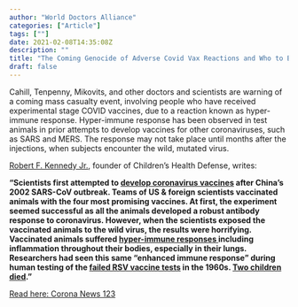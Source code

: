 ```yaml
---
author: "World Doctors Alliance"
categories: ["Article"]
tags: [""]
date: 2021-02-08T14:35:08Z
description: ""
title: "The Coming Genocide of Adverse Covid Vax Reactions and Who to Blame for It"
draft: false
---
```


Cahill, Tenpenny, Mikovits, and other doctors and scientists are  warning of a coming mass casualty event, involving people who have  received experimental stage COVID vaccines, due to a reaction known as  hyper-immune response.  Hyper-immune response has been observed in test  animals in prior attempts to develop vaccines for other coronaviruses,  such as SARS and MERS.  The response may not take place until months  after the injections, when subjects encounter the wild, mutated virus.    

[Robert F. Kennedy Jr.](https://childrenshealthdefense.org/news/heres-why-bill-gates-wants-indemnity-are-you-willing-to-take-the-risk/), founder of Children’s Health Defense, writes:    

**“Scientists first attempted to [develop coronavirus vaccines](https://www.ncbi.nlm.nih.gov/pubmed/22536382) after China’s 2002 SARS-CoV outbreak. Teams of US & foreign  scientists vaccinated animals with the four most promising vaccines. At  first, the experiment seemed successful as all the animals developed a  robust antibody response to coronavirus. However, when the scientists  exposed the vaccinated animals to the wild virus, the results were  horrifying. Vaccinated animals suffered [hyper-immune responses ](https://www.ncbi.nlm.nih.gov/pubmed/22536382)including inflammation throughout their bodies, especially in their lungs.  Researchers had seen this same “enhanced immune response” during human  testing of the [failed RSV vaccine tests](https://cvi.asm.org/content/23/3/189) in the 1960s. [Two children died](https://cvi.asm.org/content/23/3/189).”**  

[Read here: Corona News 123](https://coronanews123.wordpress.com/2021/01/25/the-coming-genocide-of-adverse-covid-vax-reactions-and-who-to-blame-for-it/)

 